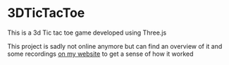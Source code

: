 # 3DTicTacToe
 
This is a 3d Tic tac toe game developed using Three.js

This project is sadly not online anymore but can find an overview of it and some recordings [on my website](https://nahbaste.com/projects-blog/tic-tac-toe/) to get a sense of how it worked
